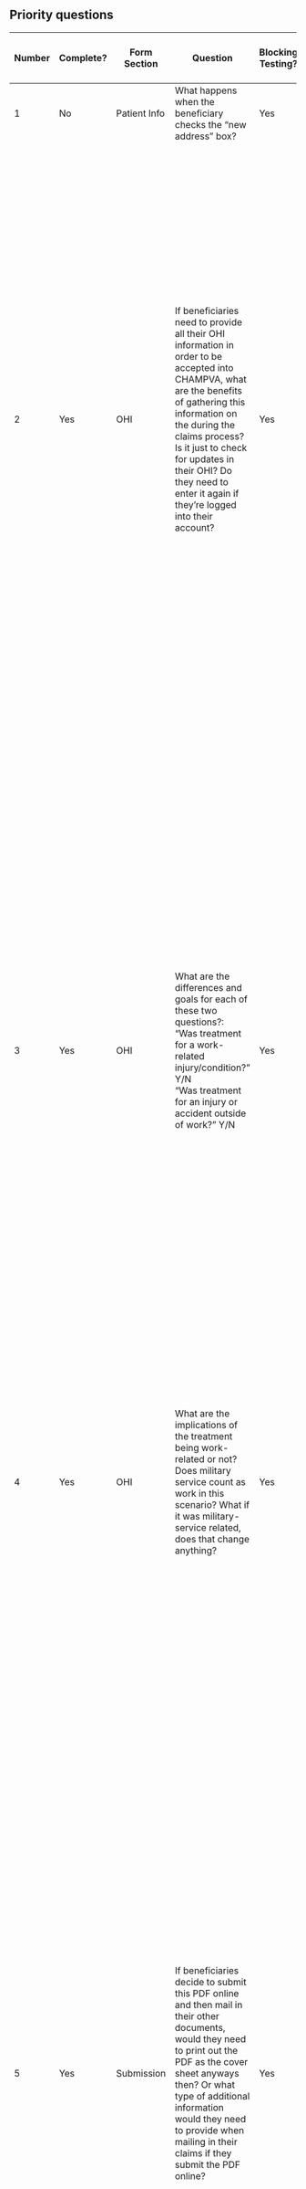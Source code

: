 ## Priority questions
|Number|Complete?|Form Section|Question|Blocking Testing?|Blocking for Production (1=must)|Answer|
|---|---|---|---|---|---|---|
|1|No|Patient Info|What happens when the beneficiary checks the “new address” box?|Yes|Yes||
|2|Yes|OHI|If beneficiaries need to provide all their OHI information in order to be accepted into CHAMPVA, what are the benefits of gathering this information on the during the claims process? Is it just to check for updates in their OHI?  Do they need to enter it again if they’re logged into their account?|Yes|Yes|They are checking to make sure that they still have the same OHI or if they dropped it. (basically the same as the 7959c for updates). They will immediately update the insurance with the correct info on the CHAMPVA side. If CHAMPVA notices a difference in the billing/OHI the voucher examiners will investigate or update. They can send out an OHI cert for the patient to fill out so they can update it. Cannot pull any CHAMPVA info in to the form. If the valid info is there, they will manually update the OHI on their end.<br> As part of modernization, they’d like to see VES link to insurance warehouse to pull the data instead of beneficiary changing it all the time but that will take place in the future.||
|3|Yes|OHI|What are the differences and goals for each of these two questions?: <br>“Was treatment for a work-related injury/condition?” Y/N<br>“Was treatment for an injury or accident outside of work?” Y/N|Yes|Yes|1 is covering workmen's comp and 2 is for auto accident or is someone else is liable (if it was a car accident) vs personal injuries. CHAMPVA wants the workman’s comp group to pay for the thing instead of CHAMPVA paying for it. If they have other health or car insurance insurance they’d want them to pay for it instead of CHAMPVA. In either circumstance, it probably needs to go to TPL (third party liability), we still process and pay, but down the road someone else is responsible to pay eventually. The question is phrased this way to prevent applicants from submitting specific documents related to insurance coverage, etc.Either way, the form shouldn’t change, cus they’ll continue to pay it and then get reimbursed by the other people <br> Design team will determine the best rephrasing of these questions to make them more understandable by the beneficaries|
|4|Yes|OHI|What are the implications of the treatment being work-related or not? Does military service count as work in this scenario? What if it was military-service related, does that change anything?|Yes|Yes|If they’re in the military service they’d qualify for TRICARE, not CHAMPVA||
|5|Yes|Submission|If beneficiaries decide to submit this PDF online and then mail in their other documents, would they need to print out the PDF as the cover sheet anyways then? Or what type of additional information would they need to provide when mailing in their claims if they submit the PDF online?|Yes|Yes|If they mail a doc – in current state- it'll go to them in mailing then they’ll tie it to the applicant's claims/enrollment but they in the Sponsor's SSN on the mailed document somewhere. It's a manual on their end to recieve the mail and place it in their account. No cover sheet needed. <br>  We need to watch out for fraud so claims forms need to be linked to documents. We have to have a signed document. Not allowed to just use a claim form and attach to their info so we need to have the paper docs. Cannot process docs without a signed claim form either. <br>Claim form has to be linked with document. Beneficaries would have to print out this form and send it in with the documents. Can’t use one claim form and attach to multiple. Beneficiary may forget to sign new claim form this way and they need the signature to process.<br>Regardless of number of dates of service, as long as there’s one claim form they’ll use it for all of those claims. We can possibly have people sign online – call them to say hey this document doesn’t have a claims form, go online to do this. This is possible, but definitely not he process we’d like to do. We can also instantly marry up claim form with docs that are physically in the building but don't rely on that either. Have to do individual submissions – each person needs their own claim form. ||

|


## Additional questions
|Number|Complete?|Form Section|Question|Blocking Testing?|Blocking for Production (1=must)|Answer|
|---|---|---|---|---|---|---|
|1|Yes|Patient Info|Are the CHAMPVA Member Numbers always the same as the patient’s SSN? If so, then what’s the reason they are viewed separately|Yes|Yes|It's the same as SSN but in the future it may change. Maybe able to have hint text explain it may be the same as SSN ||
|2|Yes|General|Are there any requirements around the EOB? (e.g. certain pieces of information that need to be included)<br>Is there a way we could store this information so the users don’t have to re-upload it every time?|Yes|Yes|We require the Explanation of benefits from OHI to match the claim submitted. They would need to submit to their OHI and have an EOB before CHAMPVA would process the claim||
|3|No|Patient Info|Are we allowed to add an additional field to collect the beneficiary’s email address?<br>A stakeholder said they look it up manually if they need to contact the person, so if we can include this to further streamline the the process. There is not currently an email field on the PDF<br>|No|No|A stakeholder said they look it up manually if they need to contact the person, so if we can include this that will hopefully make their lives easier. There is not currently an email field on the PDF||
|4|Yes|General|Can we allow one cover sheet for multiple claims? (implement a list and loop or something so user only has to fill out the PDF info once)|Yes|Yes| Correct, all of the documents that will turn into a claim in the future are under that one claim form so we can accept one cover sheet for multiple claims for one beneficiary. Each beneficiary must submit their claims seperately from other beneficaries. For example a parent would submit their claims under one cover sheet and a child must have their claims submitted under a seperate cover sheet. When the claims come in, that form is for one beneficiary and all the docs that turn into a claim all use that claim form||
|5|No|General|Do most people who submit these claims have an authorized account they can log into and we can pull their information?|No|No||
|6|No|General|What’s the rough percentage of people who have a login vs those who do not?|No|No||
|7|Yes|General|Does each different beneficiary need to complete their own PDF/ online form submission?|Yes|Yes| Yes, each beneficiary must submit their claims seperately from other beneficaries. For example a parent would submit their claims under one cover sheet and a child must have their claims submitted under a seperate cover sheet.||
|8|No|General|Is it possible that something someone enters here would make them no longer eligible for CHAMPVA? Specifically regarding the OHI|No|No||
|9|No|General|Generally speaking, how does the person know whether they need to submit the claim or whether their provider will do it? |Yes|Yes||
|10|No|General|What kind of connection does this have with pre-authorized claims? Is there any info we can pull from that to be helpful? |No|No||
|11|No|General|How does resubmission affect this flow? Do we need to ask if it is a resubmission or does it not matter?|Yes|Yes||
|12|No|General|What is the optical scanner like? Is that a machine that’s used on the VA side or is it a software that could be used immediately upon document upload?|Yes|Yes||
|13|Yes|General|How do you match up the condition the patient is being treated for and the documents they upload? Because you do need to know what’s being treated in order to approve it, right?|Yes|Yes| All the information matches up with what is on the medical claims itself. Don’t actually need to connect claims with conditions. If their name/info matches the cover sheet and doc – then they look it up on the backend. Conditions come in through HCFA form and UBV provided by doctor. Once they get the claims someone keys in the claim. Once the claim is processed in the system the rest is then driven all through AI.<br> Don’t know where they’re trying to go with the claim form in the future: Veteran-centric first, then employee-centric||
|14|Yes|General| WHow do you go about linking those diagnosis codes with the conditions that they’re covered for under CHAMPVA?|Yes|Yes| The diagnosis code would not be relevant to the claim form itself. May not need it on the form. Just need the document that they submit be relevant to them and match to their personal info. Can connect that code and conditions on the backend primarily through AI once in the system (will be on the forms provided by the doctor: HCFA and UB)||
|15|No|General| If they don’t have OHI are they even eligible? Because it says CHAMPVA is always secondary, so what happens if they don’t have a primary?|No|Yes|
|16|No|General| Does there need to be an EOB submitted with each document? Or one EOB can be used for multiple documents?|Yes|Yes|
|17|No|General| Does the “type of coverage” need to be specified for each OHI? (Can they select one type and then enter both pieces of OHI info, or should they be asked what type of coverage it is for each OHI?)|Yes|Yes|
|18|No|General| When users upload documents, would it be needed or useful for them to select which type of document it is? (EOB vs pharmacy claim vs itemized statement) Or does it not really matter because you’re going to take a look at the document anyways?|Yes|Yes|
|19|No|General| If there are multiple OHIs, do they need to specify which one was used for each treatment?|Yes|Yes|


